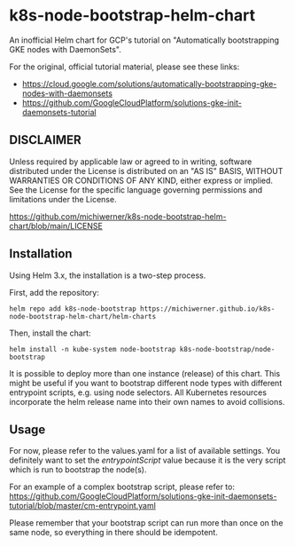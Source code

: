 # k8s-node-bootstrap-helm-chart
An inofficial Helm chart for GCP's tutorial on "Automatically bootstrapping GKE nodes with DaemonSets".

For the original, official tutorial material, please see these links:
- https://cloud.google.com/solutions/automatically-bootstrapping-gke-nodes-with-daemonsets
- https://github.com/GoogleCloudPlatform/solutions-gke-init-daemonsets-tutorial

## DISCLAIMER

Unless required by applicable law or agreed to in writing, software
distributed under the License is distributed on an "AS IS" BASIS,
WITHOUT WARRANTIES OR CONDITIONS OF ANY KIND, either express or implied.
See the License for the specific language governing permissions and
limitations under the License.

https://github.com/michiwerner/k8s-node-bootstrap-helm-chart/blob/main/LICENSE

## Installation

Using Helm 3.x, the installation is a two-step process.

First, add the repository:

<pre><code>helm repo add k8s-node-bootstrap https://michiwerner.github.io/k8s-node-bootstrap-helm-chart/helm-charts</code></pre>

Then, install the chart:

<pre><code>helm install -n kube-system node-bootstrap k8s-node-bootstrap/node-bootstrap</code></pre>

It is possible to deploy more than one instance (release) of this chart. This might be useful if you want to bootstrap
different node types with different entrypoint scripts, e.g. using node selectors. All Kubernetes resources incorporate
the helm release name into their own names to avoid collisions.

## Usage

For now, please refer to the values.yaml for a list of available settings. You definitely want to set the *entrypointScript* value
because it is the very script which is run to bootstrap the node(s).

For an example of a complex bootstrap script, please refer to: https://github.com/GoogleCloudPlatform/solutions-gke-init-daemonsets-tutorial/blob/master/cm-entrypoint.yaml

Please remember that your bootstrap script can run more than once on the same node, so everything in there should be idempotent.